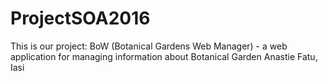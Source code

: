# ProjectSOA2016

This is our project: BoW (Botanical Gardens Web Manager) - a web application for managing information about Botanical Garden Anastie Fatu, Iasi
